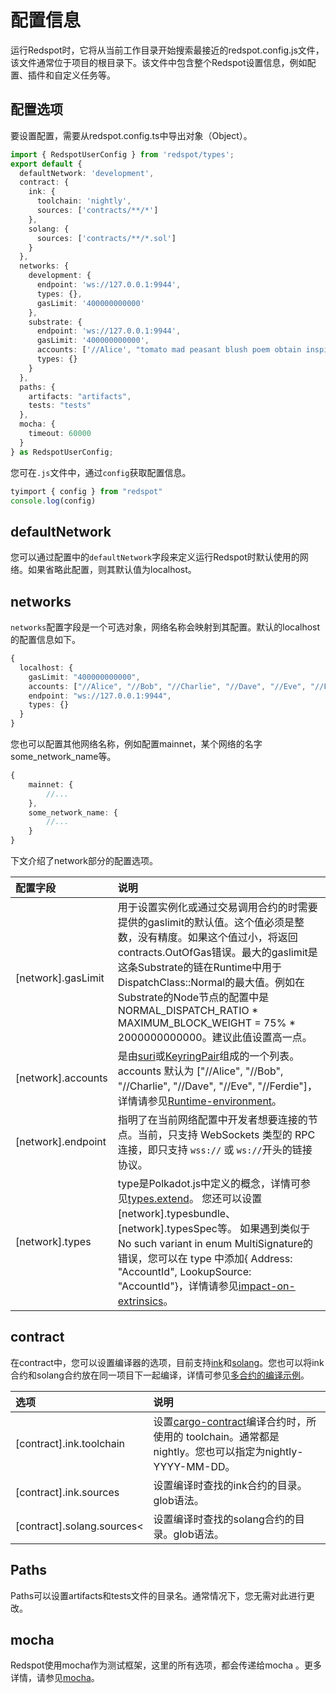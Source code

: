# 配置信息

运行Redspot时，它将从当前工作目录开始搜索最接近的redspot.config.js文件，该文件通常位于项目的根目录下。该文件中包含整个Redspot设置信息，例如配置、插件和自定义任务等。

## **配置选项**

要设置配置，需要从redspot.config.ts中导出对象（Object）。

```typescript
import { RedspotUserConfig } from 'redspot/types';
export default {
  defaultNetwork: 'development',
  contract: {
    ink: {
      toolchain: 'nightly',
      sources: ['contracts/**/*']
    },
    solang: {
      sources: ['contracts/**/*.sol']
    }
  },
  networks: {
    development: {
      endpoint: 'ws://127.0.0.1:9944',
      types: {},
      gasLimit: '400000000000'
    },
    substrate: {
      endpoint: 'ws://127.0.0.1:9944',
      gasLimit: '400000000000',
      accounts: ['//Alice', "tomato mad peasant blush poem obtain inspire distance attitude mercy return marriage", "0x26aa394eea5630e07c48ae0c9558cef70a98fdbe9ce6c55837576c60c7af3850"],
      types: {}
    }
  },
  paths: {
    artifacts: "artifacts",
    tests: "tests"
  },
  mocha: {
    timeout: 60000
  }
} as RedspotUserConfig;
```
您可在`.js`文件中，通过`config`获取配置信息。
```typescript
tyimport { config } from "redspot"
console.log(config)
```
## **defaultNetwork**

您可以通过配置中的`defaultNetwork`字段来定义运行Redspot时默认使用的网络。如果省略此配置，则其默认值为localhost。

## **networks**

`networks`配置字段是一个可选对象，网络名称会映射到其配置。默认的localhost的配置信息如下。

```typescript
{
  localhost: {
    gasLimit: "400000000000",
    accounts: ["//Alice", "//Bob", "//Charlie", "//Dave", "//Eve", "//Ferdie"],
    endpoint: "ws://127.0.0.1:9944",
    types: {}
  }
}
```

您也可以配置其他网络名称，例如配置mainnet，某个网络的名字some_network_name等。

```typescript
{
    mainnet: {
        //...
    },
    some_network_name: {
        //...
    }
}
```

下文介绍了network部分的配置选项。

| 配置字段                   | 说明                                                         |
|:----|:----|
|    <br>[network].gasLimit<br>|用于设置实例化或通过交易调用合约的时需要提供的gaslimit的默认值。这个值必须是整数，没有精度。如果这个值过小，将返回contracts.OutOfGas错误。最大的gaslimit是这条Substrate的链在Runtime中用于DispatchClass::Normal的最大值。例如在Substrate的Node节点的配置中是NORMAL_DISPATCH_RATIO * MAXIMUM_BLOCK_WEIGHT = 75% * 2000000000000。建议此值设置高一点。<br>|
|[network].accounts<br>|是由[suri](https://polkadot.js.org/docs/keyring/start/suri/)或[KeyringPair](https://polkadot.js.org/docs/keyring/start/create/#adding-a-pair)组成的一个列表。accounts 默认为 ["//Alice", "//Bob", "//Charlie", "//Dave", "//Eve", "//Ferdie"]，详情请参见[Runtime-environment](https://docs.patract.io/redspot/runtime-environment.html#%E8%AE%BF%E9%97%AE-rse)。<br>|
|[network].endpoint<br>|指明了在当前网络配置中开发者想要连接的节点。当前，只支持 WebSockets 类型的 RPC连接，即只支持 `wss://` 或 `ws://`开头的链接协议。<br>|
|[network].types<br>|type是Polkadot.js中定义的概念，详情可参见[types.extend](https://polkadot.js.org/docs/api/start/types.extend/)。 您还可以设置[network].typesbundle、[network].typesSpec等。 如果遇到类似于No such variant in enum MultiSignature的错误，您可以在 type 中添加{ Address: "AccountId", LookupSource: "AccountId"}，详情请参见[impact-on-extrinsics](https://polkadot.js.org/docs/api/start/types.extend/#impact-on-extrinsics)。<br>|

## **contract**

在contract中，您可以设置编译器的选项，目前支持[ink](https://github.com/paritytech/ink)和[solang](https://github.com/hyperledger-labs/solang)。您也可以将ink合约和solang合约放在同一项目下一起编译，详情可参见[多合约的编译示例](https://github.com/patractlabs/redspot/tree/master/examples/multi-contract )。

| 选项                       | 说明                                                         |
|:----|:----|
| [contract].ink.toolchain   |设置[cargo-contract](https://github.com/paritytech/cargo-contract)编译合约时，所使用的 toolchain。通常都是nightly。您也可以指定为nightly-YYYY-MM-DD。|
|[contract].ink.sources|设置编译时查找的ink合约的目录。glob语法。|
| [contract].solang.sources< | 设置编译时查找的solang合约的目录。glob语法。 |

## **Paths**

Paths可以设置artifacts和tests文件的目录名。通常情况下，您无需对此进行更改。

## **mocha**

Redspot使用mocha作为测试框架，这里的所有选项，都会传递给mocha 。更多详情，请参见[mocha](https://mochajs.org/api/mocha)。



